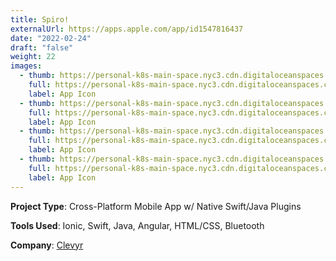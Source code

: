 ```yaml
---
title: Spiro!
externalUrl: https://apps.apple.com/app/id1547816437
date: "2022-02-24"
draft: "false"
weight: 22
images:
  - thumb: https://personal-k8s-main-space.nyc3.cdn.digitaloceanspaces.com/thecodeboss.dev/projects/spiro/thumbnail/spiro-4-th.jpg
    full: https://personal-k8s-main-space.nyc3.cdn.digitaloceanspaces.com/thecodeboss.dev/projects/spiro/full/spiro-4.png
    label: App Icon
  - thumb: https://personal-k8s-main-space.nyc3.cdn.digitaloceanspaces.com/thecodeboss.dev/projects/spiro/thumbnail/spiro-1-th.jpg
    full: https://personal-k8s-main-space.nyc3.cdn.digitaloceanspaces.com/thecodeboss.dev/projects/spiro/full/spiro-1.png
    label: App Icon
  - thumb: https://personal-k8s-main-space.nyc3.cdn.digitaloceanspaces.com/thecodeboss.dev/projects/spiro/thumbnail/spiro-2-th.jpg
    full: https://personal-k8s-main-space.nyc3.cdn.digitaloceanspaces.com/thecodeboss.dev/projects/spiro/full/spiro-2.png
    label: App Icon
  - thumb: https://personal-k8s-main-space.nyc3.cdn.digitaloceanspaces.com/thecodeboss.dev/projects/spiro/thumbnail/spiro-3-th.jpg
    full: https://personal-k8s-main-space.nyc3.cdn.digitaloceanspaces.com/thecodeboss.dev/projects/spiro/full/spiro-3.png
    label: App Icon
---
```

**Project Type**: Cross-Platform Mobile App w/ Native Swift/Java Plugins

**Tools Used**: Ionic, Swift, Java, Angular, HTML/CSS, Bluetooth

**Company**:
<a href="https://clevyr.com" target="_blank">Clevyr</a>
